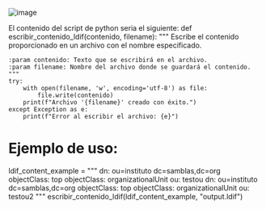 ![image](https://github.com/user-attachments/assets/655aa800-1555-44b1-9455-22d5b845208c)


El contenido del script de python seria el siguiente: 
def escribir_contenido_ldif(contenido, filename):
    """
    Escribe el contenido proporcionado en un archivo con el nombre especificado.
    
    :param contenido: Texto que se escribirá en el archivo.
    :param filename: Nombre del archivo donde se guardará el contenido.
    """
    try:
        with open(filename, 'w', encoding='utf-8') as file:
            file.write(contenido)
        print(f"Archivo '{filename}' creado con éxito.")
    except Exception as e:
        print(f"Error al escribir el archivo: {e}")

# Ejemplo de uso:
ldif_content_example = """
dn: ou=instituto dc=samblas,dc=org
objectClass: top
objectClass: organizationalUnit
ou: testou
dn: ou=instituto dc=samblas,dc=org
objectClass: top
objectClass: organizationalUnit
ou: testou2
"""
escribir_contenido_ldif(ldif_content_example, "output.ldif")
